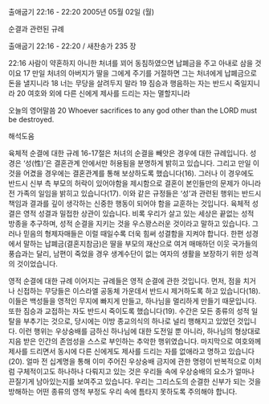 출애굽기 22:16 - 22:20 
2005년 05월 02일 (월)

순결과 관련된 규례



출애굽기 22:16 - 22:20 / 새찬송가 235 장


22:16 사람이 약혼하지 아니한 처녀를 꾀어 동침하였으면 납폐금을 주고 아내로 삼을 것이요 17 만일 처녀의 아버지가 딸을 그에게 주기를 거절하면 그는 처녀에게 납폐금으로 돈을 낼지니라 18 너는 무당을 살려두지 말라 19 짐승과 행음하는 자는 반드시 죽일지니라 20 여호와 외에 다른 신에게 제사를 드리는 자는 멸할지니라 

오늘의 영어말씀 
20 Whoever sacrifices to any god other than the LORD must be destroyed.

해석도움





육체적 순결에 대한 규례 
16-17절은 처녀의 순결을 빼앗은 경우에 대한 규례입니다. 성경은 ‘성(性)’은 결혼관계 안에서만 허용됨을 분명하게 밝히고 있습니다. 그리고 만일 이것을 어겼을 경우에는 결혼관계를 통해 보상하도록 했습니다(16). 그러나 이 경우에도 반드시 신부 측 부모의 허락이 있어야함을 제시함으로 결혼이 본인들만의 문제가 아니라 전 가족의 일임을 밝히고 있습니다(17). 이와 같은 규정들은 ‘성’과 관련된 행위는 반드시 책임과 결과를 깊이 생각하는 신중한 행동이 되어야 함을 교훈하는 것입니다. 육체적 성결은 영적 성결과 밀접한 상관이 있습니다. 비록 우리가 살고 있는 세상은 끝없는 성적 방종을 추구하며, 성적 순결을 지키는 것을 우스꽝스러운 것이라고 말하고 있습니다. 그러나 믿음의 형제자매들은 이럴 때일수록 더욱 힘써 성결함을 지켜야 합니다. 한편 성경에서 말하는 납폐금(결혼지참금)은 딸을 부모의 재산으로 여겨 매매하던 이웃 국가들의 풍습과는 달리, 남편이 죽었을 경우 생계수단이 없는 여자의 생활을 보장하기 위한 성격의 것이었습니다. 

영적 순결에 대한 규례 
이어지는 규례들은 영적 순결에 관한 것입니다. 먼저, 점을 치거나 신접하는 무당들은 이스라엘 공동체 가운데서 반드시 제거하도록 하고 있습니다(18). 이들은 백성들을 영적인 무지에 빠지게 만들고, 하나님을 멀리하게 만들기 때문입니다. 또한 짐승과 교접하는 자도 반드시 죽이도록 했습니다(19). 수간은 모든 종류의 성적 일탈을 부추기는 것으로, 당시에는 이방 종교의식의 하나로 널리 행해지고 있었던 것입니다. 이런 행위는 우상숭배를 금하신 하나님에 대한 도전일 뿐 아니라, 하나님의 형상대로 지음 받은 인간의 존엄성을 스스로 부인하는 추악한 행위였습니다. 마지막으로 여호와께 제사를 드리면서 동시에 다른 신에게도 제사를 드리는 자를 없애라고 명하고 있습니다(20). 얼마 전 십계명을 통해 이미 주어진 우상숭배 금지에 관한 명령이 반복적으로 이처럼 구체적이고도 하나하나 다뤄지고 있는 것은 우리들 속에 우상숭배의 요소가 얼마나 끈질기게 남아있는지를 보여주고 있습니다. 우리는 그리스도의 순결한 신부가 되는 것을 방해하는 어떤 종류의 영적 부정도 우리 속에 틈타지 못하도록 주의해야 합니다.